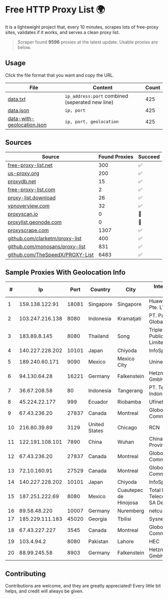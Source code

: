 
# Free HTTP Proxy List 🌍

It is a lightweight project that, every 10 minutes, scrapes lots of free-proxy sites, validates if it works, and serves a clean proxy list.


> Scraper found **9596** proxies at the latest update. Usable proxies are below.

## Usage

Click the file format that you want and copy the URL.


|File|Content|Count|
|----|-------|-----|
|[data.txt](https://raw.githubusercontent.com/themiralay/Proxy-List-World/master/data.txt)|`ip_address:port` combined (seperated new line)|425|
|[data.json](https://raw.githubusercontent.com/themiralay/Proxy-List-World/master/data.json)|`ip, port`|425|
|[data-with-geolocation.json](https://raw.githubusercontent.com/themiralay/Proxy-List-World/master/data-with-geolocation.json)|`ip, port, geolocation`|425|

## Sources

|Source|Found Proxies|Succeed|
|------|-------------|-------|
|[free-proxy-list.net](https://free-proxy-list.net)|300|✅|
|[us-proxy.org](https://www.us-proxy.org)|200|✅|
|[proxydb.net](http://proxydb.net)|15|✅|
|[free-proxy-list.com](https://free-proxy-list.com/?page=&port=&type%5B%5D=http&type%5B%5D=https&up_time=0&search=Search)|2|✅|
|[proxy-list.download](https://www.proxy-list.download/HTTP)|26|✅|
|[vpnoverview.com](https://vpnoverview.com/privacy/anonymous-browsing/free-proxy-servers)|32|✅|
|[proxyscan.io](https://www.proxyscan.io)|0|🚫|
|[proxylist.geonode.com](https://proxylist.geonode.com/api/proxy-list?limit=300&page=1&sort_by=lastChecked&sort_type=desc&protocols=http,https)|0|🚫|
|[proxyscrape.com](https://api.proxyscrape.com/v2/?request=displayproxies&protocol=http&timeout=10000&country=all&ssl=all&anonymity=all)|1307|✅|
|[github.com/clarketm/proxy-list](https://raw.githubusercontent.com/clarketm/proxy-list/master/proxy-list-raw.txt)|400|✅|
|[github.com/monosans/proxy-list](https://raw.githubusercontent.com/monosans/proxy-list/main/proxies/http.txt)|831|✅|
|[github.com/TheSpeedX/PROXY-List](https://raw.githubusercontent.com/TheSpeedX/PROXY-List/master/http.txt)|6483|✅|


## Sample Proxies With Geolocation Info

|#|Ip|Port|Country|City|Internet Service Provider|
|-|--|----|-------|----|-------------------------|
|1|159.138.122.91|18081|Singapore|Singapore|Huawei International Pte. LTD|
|2|103.247.216.138|8080|Indonesia|Kramatjati|PT. Parsaoran Global Datatrans|
|3|183.89.8.145|8080|Thailand|Song|Triple T Broadband Public Company Limited|
|4|140.227.228.202|10101|Japan|Chiyoda|InfoSphere|
|5|189.240.60.171|9090|Mexico|Mexico City|Uninet S.A. de C.V.|
|6|94.130.64.28|16221|Germany|Falkenstein|Hetzner Online GmbH|
|7|36.67.208.58|80|Indonesia|Tangerang|PT. Telekomunikasi Indonesia|
|8|45.224.22.177|999|Ecuador|Riobamba|Ufinet Panama S.A.|
|9|67.43.236.20|27837|Canada|Montreal|GloboTech Communications|
|10|216.80.39.89|3129|United States|Chicago|RCN|
|11|122.191.108.101|7890|China|Wuhan|China Unicom Hubei Province Network|
|12|67.43.236.20|27837|Canada|Montreal|GloboTech Communications|
|13|72.10.160.91|27529|Canada|Montreal|GloboTech Communications|
|14|140.227.228.202|10101|Japan|Chiyoda|InfoSphere|
|15|187.251.222.69|8080|Mexico|Cuautepec de Hinojosa|Total Play Telecomunicaciones SA De CV|
|16|89.58.48.220|10007|Germany|Nuremberg|netcup GmbH|
|17|185.229.111.183|45020|Georgia|Tbilisi|Sysnet LLC|
|18|67.43.227.227|3545|Canada|Montreal|GloboTech Communications|
|19|103.4.94.2|8080|Pakistan|Lahore|HEC|
|20|88.99.245.58|8903|Germany|Falkenstein|Hetzner Online GmbH|



## Contributing

Contributions are welcome, and they are greatly appreciated! Every
little bit helps, and credit will always be given.

